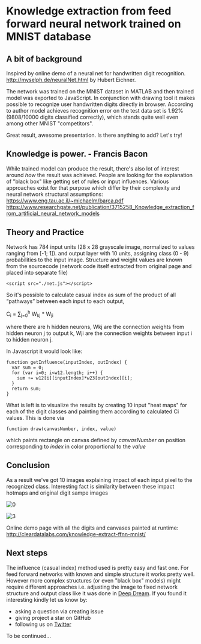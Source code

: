 # Knowledge extraction from feed forward neural network trained on MNIST database

## A bit of background

Inspired by online demo of a neural net for handwritten digit recognition. 
http://myselph.de/neuralNet.html by Hubert Eichner.

The network was trained on the MNIST dataset in MATLAB and then trained model was exported to JavaScript.
In conjunction with drawing tool it makes possible to recognize user handwritten digits directly in browser.
According to author model achieves recognition error on the test data set is 1.92% (9808/10000 digits classified correctly),
which stands quite well even among other MNIST "competitors".  

Great result, awesome presentation. Is there anything to add? Let's try!

## Knowledge is power. - Francis Bacon

While trained model can produce the result, there's also lot of interest around *how* the result was achieved. 
People are looking for the explanation of "black box" like getting set of rules or input influences.
Various approaches exist for that purpose which differ by their complexity and neural network structural assumptions:  
https://www.eng.tau.ac.il/~michaelm/barca.pdf
https://www.researchgate.net/publication/3715258_Knowledge_extraction_from_artificial_neural_network_models

## Theory and Practice

Network has 784 input units (28 x 28 grayscale image, normalized to values ranging from [-1; 1]). 
and output layer with 10 units, assigning class (0 - 9) probabilities to the input image.
Structure and weight values are known from the sourcecode 
(network code itself extracted from original page and placed into separate file)
```
<script src="./net.js"></script>
``` 

So it's possible to calculate casual index as sum of the product of all “pathways” between each input to each output,
 

C<sub>i</sub> = &sum;<sub>j=0</sub><sup>h</sup> W<sub>kj</sub> * W<sub>ji</sub>

where there are h hidden neurons, 
Wkj are the connection weights from hidden neuron j to output k, 
Wji are the connection weights between input i to hidden neuron j.

In Javascript it would look like:
```
function getInfluence(inputIndex, outIndex) {
  var sum = 0;
  for (var i=0; i<w12.length; i++) {
    sum += w12[i][inputIndex]*w23[outIndex][i];
  }
  return sum;
}
```

What is left is to visualize the results by creating 10 input "heat maps" for each of the digit classes
and painting them according to calculated Ci values. This is done via 
```
function draw(canvasNumber, index, value)
```
which paints rectangle on canvas defined by *canvasNumber* on position corresponding to *index* in color proportional to the *value*

## Conclusion
As a result we've got 10 images explaining impact of each input pixel to the recognized class. Interesting fact is similarity between these impact hotmaps and original digit sampe images

![0](http://cleardatalabs.com/knowledge-extract-ffnn-mnist/char0.png)

![3](http://cleardatalabs.com/knowledge-extract-ffnn-mnist/char3.png)

Online demo page with all the digits and canvases painted at runtime: http://cleardatalabs.com/knowledge-extract-ffnn-mnist/ 

## Next steps
The influence (casual index) method used is pretty easy and fast one. For feed forward networks with known and simple structure it works pretty well. However more complex structures (or even "black box" models) might require different approaches i.e. adjusting the image to fixed network structure and output class like it was done in [Deep Dream](https://en.wikipedia.org/wiki/DeepDream). 
If you found it interesting kindly let us know by:
- asking a question via creating issue
- giving project a star on GitHub
- following us on [Twitter](https://twitter.com/ClearDataLabs)

To be continued...
